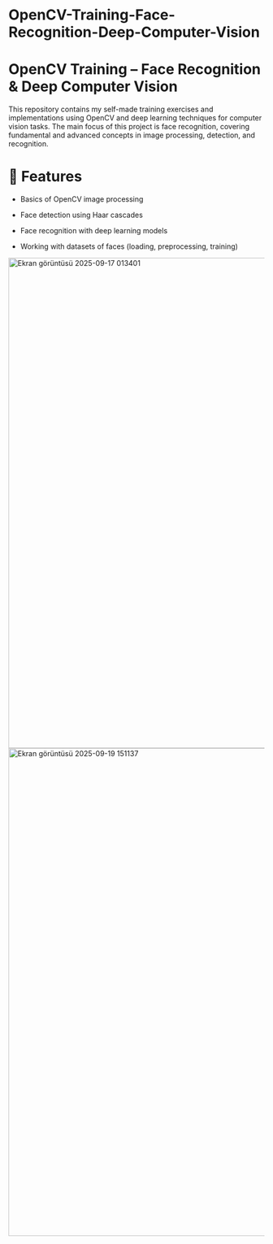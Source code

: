 # OpenCV-Training-Face-Recognition-Deep-Computer-Vision

# OpenCV Training – Face Recognition & Deep Computer Vision

This repository contains my self-made training exercises and implementations using OpenCV and deep learning techniques for computer vision tasks.
The main focus of this project is face recognition, covering fundamental and advanced concepts in image processing, detection, and recognition.

# 🚀 Features

- Basics of OpenCV image processing

- Face detection using Haar cascades

- Face recognition with deep learning models

- Working with datasets of faces (loading, preprocessing, training)

<img width="1535" height="965" alt="Ekran görüntüsü 2025-09-17 013401" src="https://github.com/user-attachments/assets/24ed15c7-0711-41c0-80fe-17a3df0ad5fc" />

<img width="1579" height="960" alt="Ekran görüntüsü 2025-09-19 151137" src="https://github.com/user-attachments/assets/4da2a897-e0dc-4e9c-8faf-8b89d5e3c919" />
